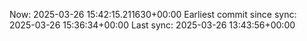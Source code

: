 Now: 2025-03-26 15:42:15.211630+00:00 Earliest commit since sync: 2025-03-26 15:36:34+00:00 Last sync: 2025-03-26 13:43:56+00:00
